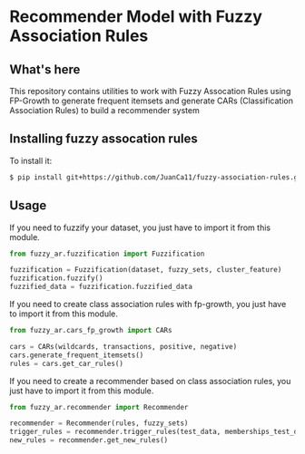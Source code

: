 # Recommender Model with Fuzzy Association Rules

## What's here

This repository contains utilities to work with Fuzzy Assocation Rules using FP-Growth to generate frequent itemsets and generate CARs (Classification Association Rules) to build a recommender system

## Installing fuzzy assocation rules 

To install it:

```bash
$ pip install git+https://github.com/JuanCa11/fuzzy-association-rules.git
```

## Usage

If you need to fuzzify your dataset, you just have to import it from this module.

```python
from fuzzy_ar.fuzzification import Fuzzification

fuzzification = Fuzzification(dataset, fuzzy_sets, cluster_feature)
fuzzification.fuzzify()
fuzzified_data = fuzzification.fuzzified_data
```

If you need to create class association rules with fp-growth, you just have to import it from this module.

```python
from fuzzy_ar.cars_fp_growth import CARs

cars = CARs(wildcards, transactions, positive, negative)
cars.generate_frequent_itemsets()
rules = cars.get_car_rules()

```

If you need to create a recommender based on class association rules, you just have to import it from this module.

```python
from fuzzy_ar.recommender import Recommender

recommender = Recommender(rules, fuzzy_sets)
trigger_rules = recommender.trigger_rules(test_data, memberships_test_data)
new_rules = recommender.get_new_rules()
```
